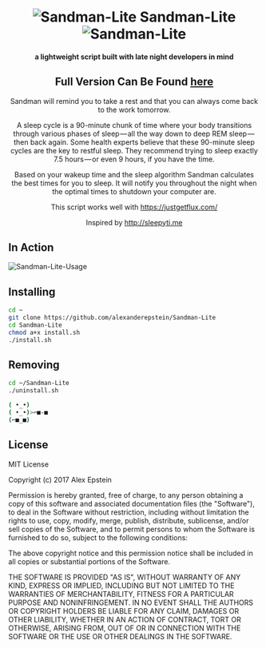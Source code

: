 <div align="center">

 # ![Sandman-Lite](https://github.com/alexanderepstein/Sandman-Lite/blob/master/assets/sleep_github.png) Sandman-Lite ![Sandman-Lite](https://github.com/alexanderepstein/Sandman-Lite/blob/master/assets/sleep_github.png)

 ####  a lightweight script built with late night developers in mind




 ## Full Version Can Be Found <a href="https://github.com/alexanderepstein/Insomnia">here</a>

 Sandman will remind you to take a rest and that you can always come back to the work tomorrow.

A sleep cycle is a 90-minute chunk of time where your body transitions through various phases of sleep — all the way down to deep REM sleep — then back again. Some health experts believe that these 90-minute sleep cycles are the key to restful sleep. They recommend trying to sleep exactly 7.5 hours — or even 9 hours, if you have the time.


Based on your wakeup time and the sleep algorithm Sandman calculates the best times for you to sleep. It will notify you throughout the night when the optimal times to shutdown your computer are.

This script works well with https://justgetflux.com/

Inspired by http://sleepyti.me

</div>

## In Action

![Sandman-Lite-Usage](https://github.com/alexanderepstein/Sandman-Lite/blob/master/assets/usage.gif)

## Installing

```bash
cd ~
git clone https://github.com/alexanderepstein/Sandman-Lite
cd Sandman-Lite
chmod a+x install.sh
./install.sh
```

## Removing
```bash
cd ~/Sandman-Lite
./uninstall.sh
```



```bash
( •_•)
( •_•)>⌐■-■
(⌐■_■)
```



## License

MIT License

Copyright (c) 2017 Alex Epstein

Permission is hereby granted, free of charge, to any person obtaining a copy of this software and associated documentation files (the "Software"), to deal in the Software without restriction, including without limitation the rights to use, copy, modify, merge, publish, distribute, sublicense, and/or sell copies of the Software, and to permit persons to whom the Software is furnished to do so, subject to the following conditions:

The above copyright notice and this permission notice shall be included in all copies or substantial portions of the Software.

THE SOFTWARE IS PROVIDED "AS IS", WITHOUT WARRANTY OF ANY KIND, EXPRESS OR IMPLIED, INCLUDING BUT NOT LIMITED TO THE WARRANTIES OF MERCHANTABILITY, FITNESS FOR A PARTICULAR PURPOSE AND NONINFRINGEMENT. IN NO EVENT SHALL THE AUTHORS OR COPYRIGHT HOLDERS BE LIABLE FOR ANY CLAIM, DAMAGES OR OTHER LIABILITY, WHETHER IN AN ACTION OF CONTRACT, TORT OR OTHERWISE, ARISING FROM, OUT OF OR IN CONNECTION WITH THE SOFTWARE OR THE USE OR OTHER DEALINGS IN THE SOFTWARE.
